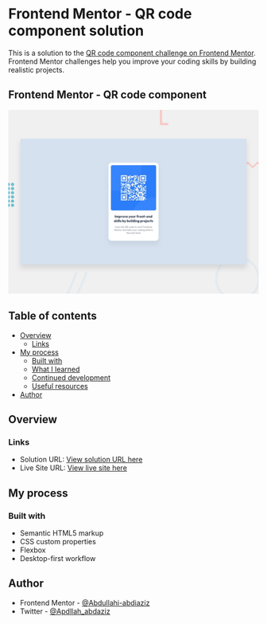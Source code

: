 # Frontend Mentor - QR code component solution

This is a solution to the [QR code component challenge on Frontend Mentor](https://www.frontendmentor.io/challenges/qr-code-component-iux_sIO_H). Frontend Mentor challenges help you improve your coding skills by building realistic projects. 

## Frontend Mentor - QR code component

![Design preview for the QR code component coding challenge](./design/desktop-preview.jpg)

## Table of contents

- [Overview](#overview)
  - [Links](#links)
- [My process](#my-process)
  - [Built with](#built-with)
  - [What I learned](#what-i-learned)
  - [Continued development](#continued-development)
  - [Useful resources](#useful-resources)
- [Author](#author)




## Overview

### Links

- Solution URL: [View solution URL here](https://github.com/Abdullahi-abdiaziz/qr-code-component)
- Live Site URL: [View live site  here](https://qr-code-component-5.netlify.app/)

## My process

### Built with

- Semantic HTML5 markup
- CSS custom properties
- Flexbox
- Desktop-first workflow


## Author

- Frontend Mentor - [@Abdullahi-abdiaziz](https://www.frontendmentor.io/profile/Abdullahi-abdiaziz)
- Twitter - [@Apdllah_abdaziz](https://twitter.com/Apdllah_abdaziz)
